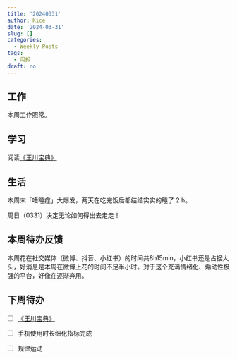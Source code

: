 ```yaml
---
title: '20240331'
author: Kice
date: '2024-03-31'
slug: []
categories:
  - Weekly Posts
tags:
  - 周报
draft: no
---
```



## 工作

本周工作照常。

## 学习

阅读[《王川宝典》](https://twitter.com/OdysseysEth/status/1749984271388008782)

## 生活

本周末「嗜睡症」大爆发，两天在吃完饭后都结结实实的睡了 2 h。

周日（0331）决定无论如何得出去走走！

## 本周待办反馈

本周花在社交媒体（微博、抖音、小红书）的时间共8h15min，小红书还是占据大头，好消息是本周在微博上花的时间不足半小时。对于这个充满情绪化、煽动性极强的平台，好像在逐渐弃用。


## 下周待办

- [ ] [《王川宝典》](https://twitter.com/OdysseysEth/status/1749984271388008782)
- [ ] 手机使用时长细化指标完成
- [ ] 规律运动

